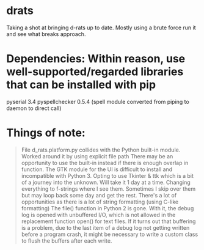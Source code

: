 # drats
Taking a shot at bringing d-rats up to date. Mostly using a brute force run it and see what breaks approach.

# Dependencies: Within reason, use well-supported/regarded libraries that can be installed with pip
pyserial            3.4
pyspellchecker      0.5.4       (spell module converted from piping to daemon to direct call)

# Things of note:
> File d_rats.platform.py collides with the Python built-in module. Worked around it by using explicit file path
  There may be an opportunity to use the built-in instead if there is enough overlap in function.
> The GTK module for the UI is difficult to install and incompatible with Python 3. Opting to use Tkinter & ttk
  which is a bit of a journey into the unknown. Will take  it 1 day at a time.
> Changing everything to f-strings where I see them. Sometimes I skip over them but may loop back some day and
  get the rest. There's a lot of opportunities as there is a lot of string formatting (using C-like formatting)
> The file() function in Python 2 is gone. With it, the debug log is opened with unbuffered I/O, which is not
  allowed in the replacement function open() for text files. If it turns out that buffering is a problem, due to
  the last item of a debug log not getting written before a program crash, it might be necessary to write a 
  custom class to flush the buffers after each write. 